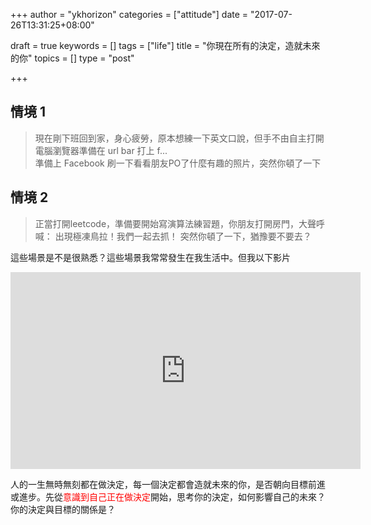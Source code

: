 +++
author = "ykhorizon"
categories = ["attitude"]
date = "2017-07-26T13:31:25+08:00"

draft = true
keywords = []
tags = ["life"]
title = "你現在所有的決定，造就未來的你"
topics = []
type = "post"

+++

## 情境 1

> 現在剛下班回到家，身心疲勞，原本想練一下英文口說，但手不由自主打開電腦瀏覽器準備在 url bar 打上 f... <br/>
> 準備上 Facebook 刷一下看看朋友PO了什麼有趣的照片，突然你頓了一下


## 情境 2

> 正當打開leetcode，準備要開始寫演算法練習題，你朋友打開房門，大聲呼喊： 出現極凍鳥拉！我們一起去抓！
> 突然你頓了一下，猶豫要不要去？


這些場景是不是很熟悉？這些場景我常常發生在我生活中。但我以下影片

<div display="block">
    <iframe width="560" height="315" src="https://www.youtube.com/embed/ITxWUu6UcWQ" frameborder="0" allowfullscreen></iframe>
</div>

人的一生無時無刻都在做決定，每一個決定都會造就未來的你，是否朝向目標前進或進步。先從<span style="color:red">意識到自己正在做決定</span>開始，思考你的決定，如何影響自己的未來？你的決定與目標的關係是？


